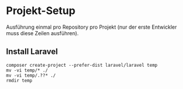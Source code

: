 # Projekt-Setup

Ausführung einmal pro Repository pro Projekt (nur der erste Entwickler muss diese Zeilen ausführen).

## Install Laravel

    composer create-project --prefer-dist laravel/laravel temp
    mv -vi temp/* ./
    mv -vi temp/.??* ./
    rmdir temp
